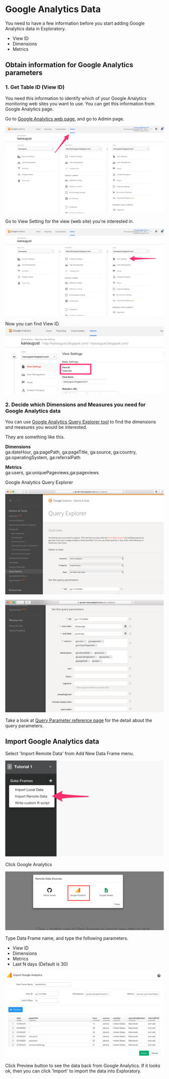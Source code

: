 # Google Analytics Data

You need to have a few information before you start adding Google Analytics data in Exploratory.

- View ID
- Dimensions
- Metrics

## Obtain information for Google Analytics parameters


### 1. Get Table ID (View ID)

You need this information to identify which of your Google Analytics monitoring web sites you want to use. You can get this information from Google Analytics page.

Go to [Google Analytics web page](https://analytics.google.com), and go to Admin page.

![](images/google-analytics-tableid2.png)

Go to View Setting for the view (web site) you're interested in.

![](images/google-analytics-tableid3.png)

Now you can find View ID.
![](images/google-analytics-tableid4.png)



### 2. Decide which Dimensions and Measures you need for Google Analytics data

You can use [Google Analytics Query Explorer tool](https://ga-dev-tools.appspot.com/query-explorer/) to find the dimensions and measures you would be interested.

They are something like this.

**Dimensions**  
ga:dateHour, ga:pagePath, ga:pageTitle, ga:source, ga:country, ga:operatingSystem, ga:referralPath

**Metrics**  
ga:users, ga:uniquePageviews,ga:pageviews  

Google Analytics Query Explorer

![](images/google-query-explorer.png)

![](images/google-query-explorer2.png)

Take a look at [Query Parameter reference page](https://developers.google.com/analytics/devguides/reporting/core/v3/reference) for the detail about the query parameters.

## Import Google Analytics data

Select 'Import Remote Data' from Add New Data Frame menu.

![](images/import-remote-data.png)

Click Google Analytics

![](images/google-analytics-setting1.png)

Type Data Frame name, and type the following parameters.

- View ID
- Dimensions
- Metrics
- Last N days (Default is 30)

![](images/google-analytics-setting2.png)

Click Preview button to see the data back from Google Analytics. If it looks ok, then you can click 'Import' to import the data into Exploratory. 

